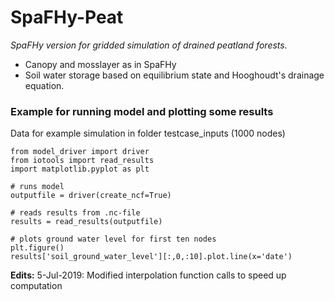 # SpaFHy-Peat
*SpaFHy version for gridded simulation of drained peatland forests.*

 - Canopy and mosslayer as in SpaFHy
 - Soil water storage based on equilibrium state and Hooghoudt's drainage equation.

### Example for running model and plotting some results
Data for example simulation in folder testcase_inputs (1000 nodes)
```
from model_driver import driver
from iotools import read_results
import matplotlib.pyplot as plt

# runs model
outputfile = driver(create_ncf=True)

# reads results from .nc-file
results = read_results(outputfile)

# plots ground water level for first ten nodes
plt.figure()
results['soil_ground_water_level'][:,0,:10].plot.line(x='date')
```
**Edits:**
5-Jul-2019: Modified interpolation function calls to speed up computation
